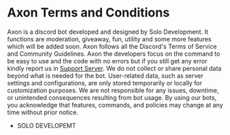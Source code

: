 # Axon Terms and Conditions

Axon is a discord bot developed and designed by Solo Development. It functions are moderation, giveaway, fun, utility and some more features which will be added soon. Axon follows all the Discord's Terms of Service and Community Guidelines. Axon the developers focus on the command to be easy to use and the code with no errors but if you still get any error kindly report us in [Support Server](https://discord.gg/wd8VknBeNc). We do not collect or share personal data beyond what is needed for the bot. User-related data, such as server settings and configurations, are only stored temporarily or locally for customization purposes. We are not responsible for any issues, downtime, or unintended consequences resulting from bot usage. By using our bots, you acknowledge that features, commands, and policies may change at any time without prior notice.

-  SOLO DEVELOPEMT
